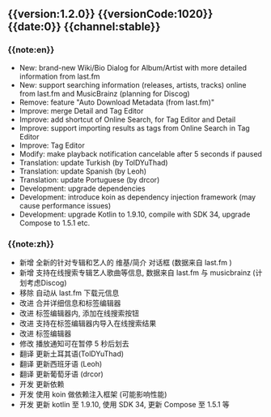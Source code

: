 ## {{version:1.2.0}} {{versionCode:1020}} {{date:0}} {{channel:stable}}

### {{note:en}}
- New: brand-new Wiki/Bio Dialog for Album/Artist with more detailed information from last.fm
- New: support searching information (releases, artists, tracks) online from last.fm and MusicBrainz (planning for Discog)
- Remove: feature "Auto Download Metadata (from last.fm)"
- Improve: merge Detail and Tag Editor
- Improve: add shortcut of Online Search, for Tag Editor and Detail
- Improve: support importing results as tags from Online Search in Tag Editor
- Improve: Tag Editor
- Modify: make playback notification cancelable after 5 seconds if paused
- Translation: update Turkish (by TolDYuThad)
- Translation: update Spanish (by Leoh)
- Translation: update Portuguese (by drcor)
- Development: upgrade dependencies
- Development: introduce koin as dependency injection framework (may cause performance issues)
- Development: upgrade Kotlin to 1.9.10, compile with SDK 34, upgrade Compose to 1.5.1 etc.


### {{note:zh}}
- 新增 全新的针对专辑和艺人的 维基/简介 对话框 (数据来自 last.fm )
- 新增 支持在线搜索专辑艺人歌曲等信息, 数据来自 last.fm 与 musicbrainz (计划考虑Discog)
- 移除 自动从 last.fm 下载元信息
- 改进 合并详细信息和标签编辑器
- 改进 标签编辑器内, 添加在线搜索按钮
- 改进 支持在标签编辑器内导入在线搜索结果
- 改进 标签编辑器
- 修改 播放通知可在暂停 5 秒后划去
- 翻译 更新土耳其语(TolDYuThad)
- 翻译 更新西班牙语 (Leoh)
- 翻译 更新葡萄牙语 (drcor)
- 开发 更新依赖
- 开发 使用 koin 做依赖注入框架 (可能影响性能)
- 开发 更新 kotlin 至 1.9.10, 使用 SDK 34, 更新 Compose 至 1.5.1 等 
